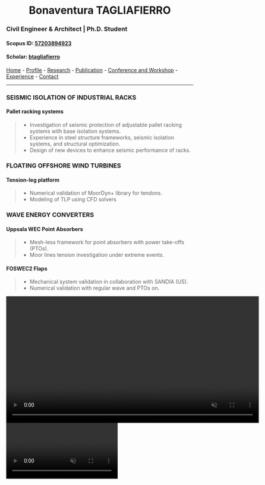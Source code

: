 #  <center> Bonaventura TAGLIAFIERRO <center> #

###  Civil Engineer & Architect | Ph.D. Student 

####  Scopus ID: [57203894923](https://www.scopus.com/authid/detail.uri?authorId=57203894923)
####  Scholar: [btagliafierro](https://scholar.google.com/citations?hl=en&user=JX-TrjQAAAAJ)

[Home](index.md) - [Profile](profile.md) - [Research](research.md) - [Publication](publication.md) - [Conference and Workshop](events.md) - [Experience](experience) - [Contact](contact.md) 
___
### SEISMIC ISOLATION OF INDUSTRIAL RACKS
#### **Pallet racking systems** 
> - Investigation of seismic protection of adjustable pallet racking systems with base isolation systems. 
> - Experience in steel structure frameworks, seismic isolation systems, and structural optimization. 
> - Design of new devices to enhance seismic performance of racks. 
  
### FLOATING OFFSHORE WIND TURBINES
#### **Tension-leg platform** 
> - Numerical validation of MoorDyn+ library for tendons. 
> - Modeling of TLP using CFD solvers

### WAVE ENERGY CONVERTERS
#### **Uppsala WEC** Point Absorbers
> - Mesh-less framework for point absorbers with power take-offs (PTOs). 
> - Moor lines tension investigation under extreme events. 

#### **FOSWEC2** Flaps 
> - Mechanical system validation in collaboration with SANDIA (US). 
> - Numerical validation with regular wave and PTOs on.
  
<video width="680" autoplay loop muted markdown="1" align="center" frameborder="1"> 
  <source src="video/extreme_lat.mp4" type="video/mp4">
  Your browser does not support the video tag.
</video>
<video width="300" autoplay loop muted markdown="1" style="display: inline-block;" align="right"  frameborder="1"> 
  <source src="video/extreme_zoom.mp4" type="video/mp4">
  Your browser does not support the video tag.
</video>
